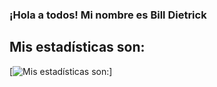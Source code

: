 ### ¡Hola a todos! Mi nombre es Bill Dietrick

## Mis estadísticas son:

[![Mis estadísticas son:](https://github-readme-stats.vercel.app/api?username=DevCodeDark)]

